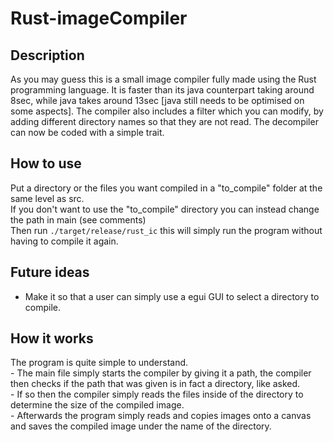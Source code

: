 # Rust-imageCompiler

## Description

As you may guess this is a small image compiler fully made using the Rust programming language. 
It is faster than its java counterpart taking around 8sec, while java takes around 13sec [java still needs to be optimised on some aspects].
The compiler also includes a filter which you can modify, by adding different directory names so that they are not read.
The decompiler can now be coded with a simple trait.

## How to use

Put a directory or the files you want compiled in a "to_compile" folder at the same level as src.</br>
If you don't want to use the "to_compile" directory you can instead change the path in main (see comments)</br>
Then run `./target/release/rust_ic` this will simply run the program without having to compile it again.

## Future ideas

- Make it so that a user can simply use a egui GUI to select a directory to compile.

## How it works

The program is quite simple to understand.<br/>
\- The main file simply starts the compiler by giving it a path, the compiler then checks if the path that was given is in fact a directory, 
like asked.<br/>
\- If so then the compiler simply reads the files inside of the directory to determine the size of the compiled image.<br/>
\- Afterwards the program simply reads and copies images onto a canvas and saves the compiled image under the name of the directory.
